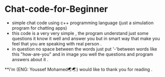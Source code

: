 # Chat-code-for-Beginner

- simple chat code using c++ programming language (just a simulation program for chatting  apps)
- this code is a very very simple , the program understand just some questions it know it well and answer you  but in smart way that make you feel that you are speaking with real person .
-  in question no space between the words just put '-'between words like this "how-are-you" and in image you well the questions and program answers about it .
  
**i'm (ENG: Youssef Mohamed🌏🌏) would like to  thank you for reading .
